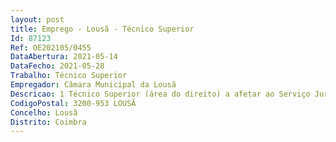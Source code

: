 ```yaml
--- 
layout: post
title: Emprego - Lousã - Técnico Superior
Id: 87123
Ref: OE202105/0455
DataAbertura: 2021-05-14
DataFecho: 2021-05-28
Trabalho: Técnico Superior
Empregador: Câmara Municipal da Lousã
Descricao: 1 Técnico Superior (área do direito) a afetar ao Serviço Jurídico da Divisão Administrativa 
CodigoPostal: 3200-953 LOUSÃ
Concelho: Lousã
Distrito: Coimbra
--- 
```

